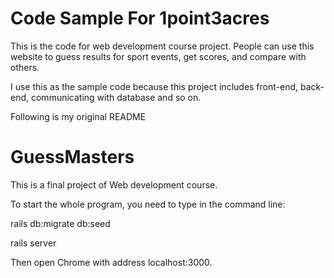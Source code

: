 # Code Sample For 1point3acres

This is the code for web development course project. People can use this website to guess results for sport events, get scores, and compare with others.

I use this as the sample code because this project includes front-end, back-end, communicating with database and so on.

Following is my original README

# GuessMasters

This is a final project of Web development course.

To start the whole program, you need to type in the command line: 

rails db:migrate db:seed

rails server

Then open Chrome with address localhost:3000.
